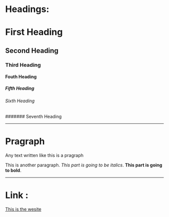 # Headings:

# First Heading
## Second Heading
### Third Heading
#### Fouth Heading
##### Fifth Heading
###### Sixth Heading
####### Seventh Heading

---

# Pragraph

Any text written like this is a pragraph

This is another paragraph. *This part is going to be italics*. **This part is going to bold**.

---

# Link :

[This is the wesite](https://rishav.raj)



